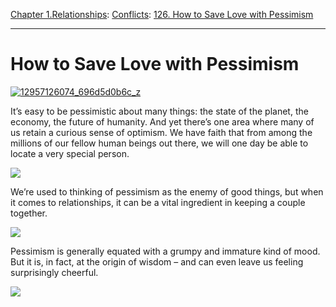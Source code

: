 [Chapter 1.Relationships](https://www.theschooloflife.com/thebookoflife/category/relationships/): [Conflicts](https://www.theschooloflife.com/thebookoflife/category/relationships/conflicts/): [126. How to Save Love with Pessimism](https://www.theschooloflife.com/thebookoflife/how-to-save-love-with-pessimism/)

* * *

# How to Save Love with Pessimism

[![12957126074_696d5d0b6c_z](https://www.theschooloflife.com/thebookoflife/wp-content/uploads/2014/11/12957126074_696d5d0b6c_z1.jpg)](http://www.thebookoflife.org/wp-content/uploads/2014/11/12957126074_696d5d0b6c_z1.jpg)

It’s easy to be pessimistic about many things: the state of the planet, the economy, the future of humanity. And yet there’s one area where many of us retain a curious sense of optimism. We have faith that from among the millions of our fellow human beings out there, we will one day be able to locate a very special person.

[![](https://img.youtube.com/vi/jcgW8pNQvo0/0.jpg)](//www.youtube.com/embed/jcgW8pNQvo0? '')

We’re used to thinking of pessimism as the enemy of good things, but when it comes to relationships, it can be a vital ingredient in keeping a couple together.

[![](https://img.youtube.com/vi/rzCmnUxAWrY/0.jpg)](https://www.youtube.com/embed/rzCmnUxAWrY '')

Pessimism is generally equated with a grumpy and immature kind of mood. But it is, in fact, at the origin of wisdom – and can even leave us feeling surprisingly cheerful.

[![](https://img.youtube.com/vi/5jADnNpx3R4/0.jpg)](https://www.youtube.com/embed/5jADnNpx3R4 '')
